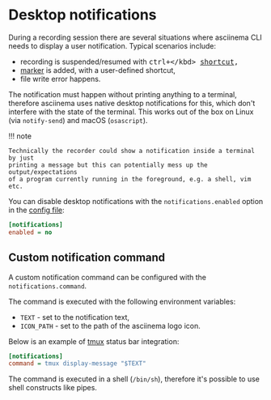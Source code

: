 # Desktop notifications

During a recording session there are several situations where asciinema CLI
needs to display a user notification. Typical scenarios include:

- recording is suspended/resumed with <kbd>ctrl+\</kbd>
  [shortcut](shortcuts.md),
- [marker](markers.md) is added, with a user-defined shortcut,
- file write error happens.

The notification must happen without printing anything to a terminal, therefore
asciinema uses native desktop notifications for this, which don't interfere with
the state of the terminal. This works out of the box on Linux (via
`notify-send`) and macOS (`osascript`).

!!! note

    Technically the recorder could show a notification inside a terminal by just
    printing a message but this can potentially mess up the output/expectations
    of a program currently running in the foreground, e.g. a shell, vim etc.

You can disable desktop notifications with the `notifications.enabled` option in
the [config file](configuration.md):

```ini title="~/.config/asciinema/config"
[notifications]
enabled = no
```

## Custom notification command

A custom notification command can be configured with the `notifications.command`.

The command is executed with the following environment variables:

- `TEXT` - set to the notification text,
- `ICON_PATH` - set to the path of the asciinema logo icon.

Below is an example of [tmux](https://github.com/tmux/tmux/wiki) status bar
integration:

```ini title="~/.config/asciinema/config"
[notifications]
command = tmux display-message "$TEXT"
```

The command is executed in a shell (`/bin/sh`), therefore it's possible to use
shell constructs like pipes.
